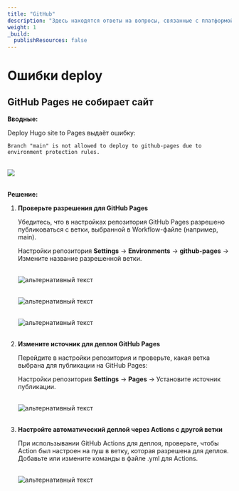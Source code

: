 ```yaml
---
title: "GitHub"
description: "Здесь находятся ответы на вопросы, связанные с платформой GitHub"
weight: 1
_build:
  publishResources: false
---
```


# Ошибки deploy

## GitHub Pages не собирает сайт

**Вводные:**

Deploy Hugo site to Pages выдаёт ошибку: 

``Branch "main" is not allowed to deploy to github-pages due to environment protection rules.``

 <br><img src="/images/gh_1.png" align="left" /><br clear="left"><br>

**Решение:**

1. **Проверьте разрешения для GitHub Pages**

    Убедитесь, что в настройках репозитория GitHub Pages разрешено публиковаться с ветки, выбранной в Workflow-файле (например, main).

    Настройки репозитория **Settings** → **Environments** → **github-pages** → Измените название разрешенной ветки. 
    
    <br><img src="/images/gh_2.png" alt="альтернативный текст" align="left" /><br clear="left">

    <br><img src="/images/gh_3.png" alt="альтернативный текст" align="left" /><br clear="left">

    <br><img src="/images/gh_4.png" alt="альтернативный текст" align="left" /><br clear="left"><br>

2. **Измените источник для деплоя GitHub Pages**

    Перейдите в настройки репозитория и проверьте, какая ветка выбрана для публикации на GitHub Pages:

    Настройки репозитория **Settings** → **Pages** → Установите источник публикации. 
    
    <br><img src="/images/gh_5.png" alt="альтернативный текст" align="left" /><br clear="left"><br>

3. **Настройте автоматический деплой через Actions с другой ветки**

    При использывании GitHub Actions для деплоя, проверьте, чтобы Action был настроен на пуш в ветку, которая разрешена для деплоя. 
    Добавьте или измените команды в файле .yml для Actions.  
    
    <br><img src="/images/gh_6.png" alt="альтернативный текст" align="left" /><br clear="left">



    